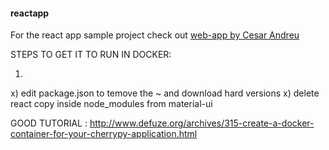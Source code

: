 
#### reactapp
For the react app sample project check out [web-app by Cesar Andreu](https://github.com/cesarandreu/web-app) 



STEPS TO GET IT TO RUN IN DOCKER: 

1) 
x) edit package.json to temove the ~ and download hard versions
x) delete react copy inside node_modules from material-ui

GOOD TUTORIAL : http://www.defuze.org/archives/315-create-a-docker-container-for-your-cherrypy-application.html